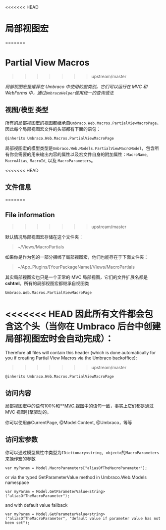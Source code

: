 <<<<<<< HEAD
# 局部视图宏
=======
# Partial View Macros
>>>>>>> upstream/master

_局部视图宏是推荐在 Umbraco 中使用的宏类别。它们可以运行在 MVC 和 WebForms 中，通过`UmbracoHelper`使用统一的查询语法_

## 视图/模型 类型

所有的局部视图宏的视图都继承自`Umbraco.Web.Macros.PartialViewMacroPage`，因此每个局部视图宏文件的头部都有下面的语句：

	@inherits Umbraco.Web.Macros.PartialViewMacroPage
局部视图宏的模型类型是`Umbraco.Web.Models.PartialViewMacroModel`，包含所有你会需要的用来输出内容的属性以及宏文件自身的附加属性：`MacroName`, `MacroAlias`, `MacroId`, 以及 `MacroParameters`。

<<<<<<< HEAD
## 文件信息
=======
## File information
>>>>>>> upstream/master

默认情况局部视图宏存储在这个文件夹：

> ~/Views/MacroPartials 

如果你是作为包的一部分捆绑了局部视图宏，他们也能存在于下面文件夹：

> ~/App_Plugins/[YourPackageName]/Views/MacroPartials

其实局部视图宏也只是一个正常的 MVC 局部视图，它们的文件扩展名都是**cshtml**。所有的局部视图宏都继承自视图类

	Umbraco.Web.Macros.PartialViewMacroPage

<<<<<<< HEAD
因此所有文件都会包含这个头（当你在 Umbraco 后台中创建局部视图宏时会自动完成）：
=======
Therefore all files will contain this header (which is done automatically for you if creating Partial View Macros via the Umbraco backoffice):
>>>>>>> upstream/master

	@inherits Umbraco.Web.Macros.PartialViewMacroPage

## 访问内容

局部视图宏中的语句100%和**[MVC 视图](../../Mvc/views.md)中的语句一致，事实上它们都是通过 MVC 视图引擎驱动的。

你可以使用@CurrentPage, @Model.Content, @Umbraco，等等

## 访问宏参数

你可以通过模型属性中类型为`IDictionary<string, object>`的`MacroParameters`来操作宏的参数

    var myParam = Model.MacroParameters["aliasOfTheMacroParameter"];

or via the typed GetParameterValue method in Umbraco.Web.Models namespace

    var myParam = Model.GetParameterValue<string>("aliasOfTheMacroParameter");

and with default value fallback

    var myParam = Model.GetParameterValue<string>("aliasOfTheMacroParameter", "default value if parameter value has not been set");
